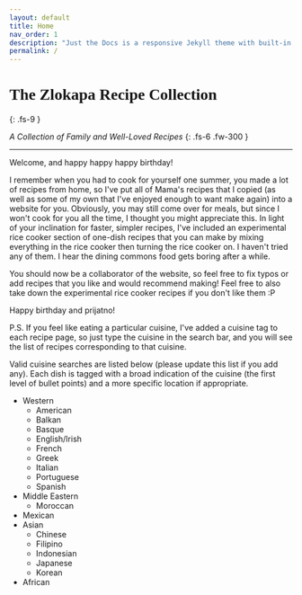 ```yaml
---
layout: default
title: Home
nav_order: 1
description: "Just the Docs is a responsive Jekyll theme with built-in search that is easily customizable and hosted on GitHub Pages."
permalink: /
---
```


# <span style="font-family: 'Optima';">The Zlokapa Recipe Collection</span>
{: .fs-9 }

<i>A Collection of Family and Well-Loved Recipes</i>
{: .fs-6 .fw-300 }

---

Welcome, and happy happy happy birthday!

I remember when you had to cook for yourself one summer, you made a lot of recipes from home, 
so I've put all of Mama's recipes that I copied (as well as some of my own that I've enjoyed 
enough to want make again) into a website for you. Obviously, you may still come over for meals, 
but since I won't cook for you all the time, I thought you might appreciate this. In light of
your inclination for faster, simpler recipes, I've included an experimental rice cooker
section of one-dish recipes that you can make by mixing everything in the rice cooker then
turning the rice cooker on. I haven't tried any of them. I hear the  dining commons food 
gets boring after a while.

You should now be a collaborator of the website, so feel free to fix typos or add recipes 
that you like and would recommend making! Feel free to also take down the experimental rice
cooker recipes if you don't like them :P

Happy birthday and prijatno!

P.S. If you feel like eating a particular cuisine, I've added a cuisine tag to each recipe page,
so just type the cuisine in the search bar, and you will see the list of recipes corresponding to
that cuisine.

Valid cuisine searches are listed below (please update this list if you add any). Each dish is tagged
with a broad indication of the cuisine (the first level of bullet points) and a more specific location
if appropriate.
<ul>
	<li>Western
		<ul>
			<li>American</li>
			<li>Balkan</li>
			<li>Basque</li>
			<li>English/Irish</li>
			<li>French</li>
			<li>Greek</li>
			<li>Italian</li>
			<li>Portuguese</li>
			<li>Spanish</li>
		</ul>
	</li>
	<li>Middle Eastern
		<ul>
			<li>Moroccan</li>
		</ul>
	</li>
	<li>Mexican</li>
	<li>Asian
		<ul>
			<li>Chinese</li>
			<li>Filipino</li>
			<li>Indonesian</li>
			<li>Japanese</li>
			<li>Korean</li>
		</ul>
	</li>
	<li>African</li>
</ul>